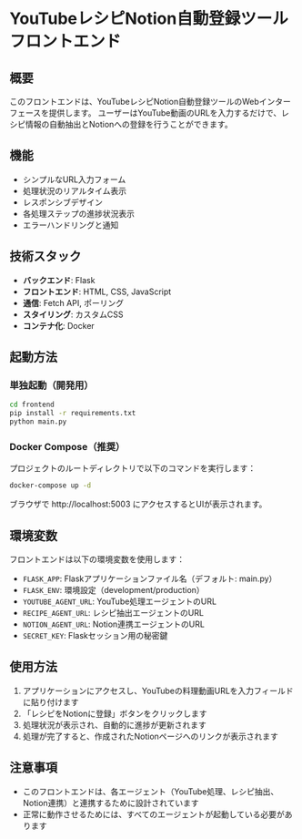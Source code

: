 # YouTubeレシピNotion自動登録ツール フロントエンド

## 概要

このフロントエンドは、YouTubeレシピNotion自動登録ツールのWebインターフェースを提供します。
ユーザーはYouTube動画のURLを入力するだけで、レシピ情報の自動抽出とNotionへの登録を行うことができます。

## 機能

- シンプルなURL入力フォーム
- 処理状況のリアルタイム表示
- レスポンシブデザイン
- 各処理ステップの進捗状況表示
- エラーハンドリングと通知

## 技術スタック

- **バックエンド**: Flask
- **フロントエンド**: HTML, CSS, JavaScript
- **通信**: Fetch API, ポーリング
- **スタイリング**: カスタムCSS
- **コンテナ化**: Docker

## 起動方法

### 単独起動（開発用）

```bash
cd frontend
pip install -r requirements.txt
python main.py
```

### Docker Compose（推奨）

プロジェクトのルートディレクトリで以下のコマンドを実行します：

```bash
docker-compose up -d
```

ブラウザで http://localhost:5003 にアクセスするとUIが表示されます。

## 環境変数

フロントエンドは以下の環境変数を使用します：

- `FLASK_APP`: Flaskアプリケーションファイル名（デフォルト: main.py）
- `FLASK_ENV`: 環境設定（development/production）
- `YOUTUBE_AGENT_URL`: YouTube処理エージェントのURL
- `RECIPE_AGENT_URL`: レシピ抽出エージェントのURL
- `NOTION_AGENT_URL`: Notion連携エージェントのURL
- `SECRET_KEY`: Flaskセッション用の秘密鍵

## 使用方法

1. アプリケーションにアクセスし、YouTubeの料理動画URLを入力フィールドに貼り付けます
2. 「レシピをNotionに登録」ボタンをクリックします
3. 処理状況が表示され、自動的に進捗が更新されます
4. 処理が完了すると、作成されたNotionページへのリンクが表示されます

## 注意事項

- このフロントエンドは、各エージェント（YouTube処理、レシピ抽出、Notion連携）と連携するために設計されています
- 正常に動作させるためには、すべてのエージェントが起動している必要があります 